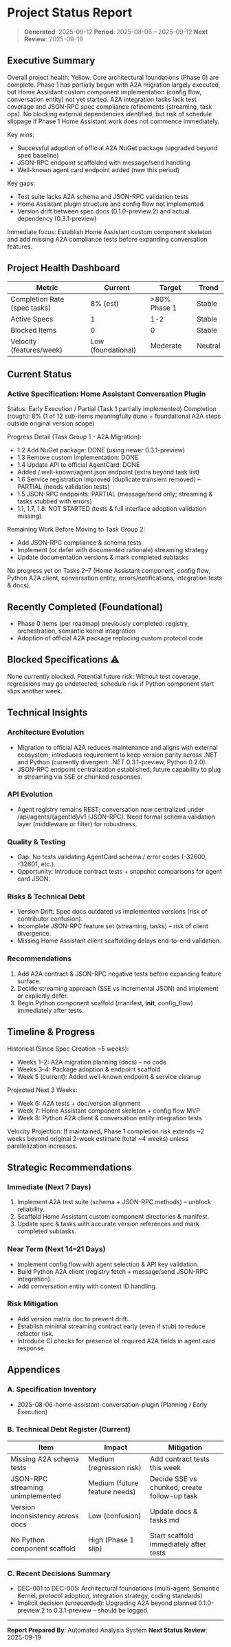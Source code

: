 # Project Status Report

> **Generated**: 2025-09-12
> **Period**: 2025-08-06 – 2025-09-12
> **Next Review**: 2025-09-19

## Executive Summary

Overall project health: Yellow. Core architectural foundations (Phase 0) are complete. Phase 1 has partially begun with A2A migration largely executed, but Home Assistant custom component implementation (config flow, conversation entity) not yet started. A2A integration tasks lack test coverage and JSON-RPC spec compliance refinements (streaming, task ops). No blocking external dependencies identified, but risk of schedule slippage if Phase 1 Home Assistant work does not commence immediately.

Key wins:
- Successful adoption of official A2A NuGet package (upgraded beyond spec baseline)
- JSON-RPC endpoint scaffolded with message/send handling
- Well-known agent card endpoint added (new this period)

Key gaps:
- Test suite lacks A2A schema and JSON-RPC validation tests
- Home Assistant plugin structure and config flow not implemented
- Version drift between spec docs (0.1.0-preview.2) and actual dependency (0.3.1-preview)

Immediate focus: Establish Home Assistant custom component skeleton and add missing A2A compliance tests before expanding conversation features.

## Project Health Dashboard

| Metric | Current | Target | Trend |
|--------|---------|--------|-------|
| Completion Rate (spec tasks) | 8% (est) | >80% Phase 1 | Stable | 
| Active Specs | 1 | 1-2 | Stable |
| Blocked Items | 0 | 0 | Stable |
| Velocity (features/week) | Low (foundational) | Moderate | Neutral |

## Current Status

### Active Specification: Home Assistant Conversation Plugin
Status: Early Execution / Partial (Task 1 partially implemented)
Completion (rough): 8% (1 of 12 sub-items meaningfully done + foundational A2A steps outside original version scope)

Progress Detail (Task Group 1 - A2A Migration):
- 1.2 Add NuGet package: DONE (using newer 0.3.1-preview)
- 1.3 Remove custom implementation: DONE
- 1.4 Update API to official AgentCard: DONE
- Added /.well-known/agent.json endpoint (extra beyond task list)
- 1.6 Service registration improved (duplicate transient removed) – PARTIAL (needs validation tests)
- 1.5 JSON-RPC endpoints: PARTIAL (message/send only; streaming & tasks stubbed with errors)
- 1.1, 1.7, 1.8: NOT STARTED (tests & full interface adoption validation missing)

Remaining Work Before Moving to Task Group 2:
- Add JSON-RPC compliance & schema tests
- Implement (or defer with documented rationale) streaming strategy
- Update documentation versions & mark completed subtasks

No progress yet on Tasks 2–7 (Home Assistant component, config flow, Python A2A client, conversation entity, errors/notifications, integration tests & docs).

## Recently Completed (Foundational)
- Phase 0 items (per roadmap) previously completed: registry, orchestration, semantic kernel integration
- Adoption of official A2A package replacing custom protocol code

## Blocked Specifications ⚠️
None currently blocked. Potential future risk: Without test coverage, regressions may go undetected; schedule risk if Python component start slips another week.

## Technical Insights

### Architecture Evolution
- Migration to official A2A reduces maintenance and aligns with external ecosystem; introduces requirement to keep version parity across .NET and Python (currently divergent: .NET 0.3.1-preview, Python 0.2.0).
- JSON-RPC endpoint centralization established; future capability to plug in streaming via SSE or chunked responses.

### API Evolution
- Agent registry remains REST; conversation now centralized under /api/agents/{agentId}/v1 (JSON-RPC). Need formal schema validation layer (middleware or filter) for robustness.

### Quality & Testing
- Gap: No tests validating AgentCard schema / error codes (-32600, -32601, etc.).
- Opportunity: Introduce contract tests + snapshot comparisons for agent card JSON.

### Risks & Technical Debt
- Version Drift: Spec docs outdated vs implemented versions (risk of contributor confusion).
- Incomplete JSON-RPC feature set (streaming, tasks) – risk of client divergence.
- Missing Home Assistant client scaffolding delays end-to-end validation.

### Recommendations
1. Add A2A contract & JSON-RPC negative tests before expanding feature surface.
2. Decide streaming approach (SSE vs incremental JSON) and implement or explicitly defer.
3. Begin Python component scaffold (manifest, __init__, config_flow) immediately after tests.

## Timeline & Progress

Historical (Since Spec Creation ~5 weeks):
- Weeks 1–2: A2A migration planning (docs) – no code
- Weeks 3–4: Package adoption & endpoint scaffold
- Week 5 (current): Added well-known endpoint & service cleanup

Projected Next 3 Weeks:
- Week 6: A2A tests + doc/version alignment
- Week 7: Home Assistant component skeleton + config flow MVP
- Week 8: Python A2A client & conversation entity integration tests

Velocity Projection: If maintained, Phase 1 completion risk extends ~2 weeks beyond original 2-week estimate (total ~4 weeks) unless parallelization increases.

## Strategic Recommendations

### Immediate (Next 7 Days)
1. Implement A2A test suite (schema + JSON-RPC methods) – unblock reliability.
2. Scaffold Home Assistant custom component directories & manifest.
3. Update spec & tasks with accurate version references and mark completed subtasks.

### Near Term (Next 14–21 Days)
- Implement config flow with agent selection & API key validation.
- Build Python A2A client (registry fetch + message/send JSON-RPC integration).
- Add conversation entity with context ID handling.

### Risk Mitigation
- Add version matrix doc to prevent drift.
- Establish minimal streaming contract early (even if stub) to reduce refactor risk.
- Introduce CI checks for presence of required A2A fields in agent card response.

## Appendices

### A. Specification Inventory
- 2025-08-06-home-assistant-conversation-plugin (Planning / Early Execution)

### B. Technical Debt Register (Current)
| Item | Impact | Mitigation |
|------|--------|------------|
| Missing A2A schema tests | Medium (regression risk) | Add contract tests this week |
| JSON-RPC streaming unimplemented | Medium (future feature needs) | Decide SSE vs chunked; create follow-up task |
| Version inconsistency across docs | Low (confusion) | Update docs & tasks.md |
| No Python component scaffold | High (Phase 1 slip) | Start scaffold immediately after tests |

### C. Recent Decisions Summary
- DEC-001 to DEC-005: Architectural foundations (multi-agent, Semantic Kernel, protocol adoption, integration strategy, coding standards)
- Implicit decision (unrecorded): Upgrading A2A beyond planned 0.1.0-preview.2 to 0.3.1-preview – should be logged.

---

**Report Prepared By**: Automated Analysis System
**Next Status Review**: 2025-09-19
